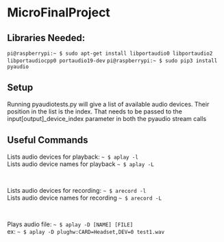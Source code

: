 # MicroFinalProject

<h2>Libraries Needed:</h2>
<code>pi@raspberrypi:~ $ sudo apt-get install libportaudio0 libportaudio2 libportaudiocpp0 portaudio19-dev</code>
<code>pi@raspberrypi:~ $ sudo pip3 install pyaudio</code>

<h2>Setup</h2>
<p>Running pyaudiotests.py will give a list of available audio devices. Their position in the list is the index. That needs to be passed to the input[output]_device_index parameter in both the pyaudio stream calls</p>

<h2>Useful Commands</h2>
<p>Lists audio devices for playback: <code>~ $ aplay -l</code></br>
Lists audio device names for playback <code>~ $ aplay -L</code></p>
</br>
<p>Lists audio devices for recording: <code>~ $ arecord -l</code></br>
Lists audio device names for recording <code>~ $ arecord -L</code></p>
</br>
<p>Plays audio file: <code>~ $ aplay -D [NAME] [FILE]</code></br>
ex: <code>~ $ aplay -D plughw:CARD=Headset,DEV=0 test1.wav</code></p>
